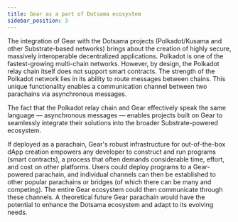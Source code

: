 ```yaml
---
title: Gear as a part of Dotsama ecosystem
sidebar_position: 3
---
```


The integration of Gear with the Dotsama projects (Polkadot/Kusama and other Substrate-based networks) brings about the creation of highly secure, massively interoperable decentralized applications. Polkadot is one of the fastest-growing multi-chain networks. However, by design, the Polkadot relay chain itself does not support smart contracts. The strength of the Polkadot network lies in its ability to route messages between chains. This unique functionality enables a communication channel between two parachains via asynchronous messages.

The fact that the Polkadot relay chain and Gear effectively speak the same language — asynchronous messages — enables projects built on Gear to seamlessly integrate their solutions into the broader Substrate-powered ecosystem. 

If deployed as a parachain, Gear's robust infrastructure for out-of-the-box dApp creation empowers any developer to construct and run programs (smart contracts), a process that often demands considerable time, effort, and cost on other platforms. Users could deploy programs to a Gear-powered parachain, and individual channels can then be established to other popular parachains or bridges (of which there can be many and competing). The entire Gear ecosystem could then communicate through these channels. A theoretical future Gear parachain would have the potential to enhance the Dotsama ecosystem and adapt to its evolving needs.
